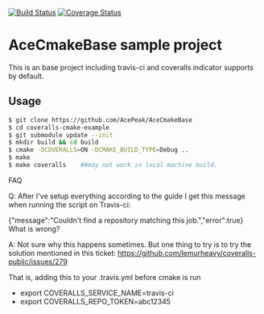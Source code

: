 [![Build Status](https://travis-ci.org/AcePeak/AceCmakeBase.svg?branch=master)](https://travis-ci.org/AcePeak/AceCmakeBase)
[![Coverage Status](https://coveralls.io/repos/github/AcePeak/AceCmakeBase/badge.svg?branch=master)](https://coveralls.io/github/AcePeak/AceCmakeBase?branch=master)

AceCmakeBase sample project
===============================

This is an base project including travis-ci and coveralls indicator supports by default.

Usage
-----

```bash
$ git clone https://github.com/AcePeak/AceCmakeBase
$ cd coveralls-cmake-example
$ git submodule update --init
$ mkdir build && cd build
$ cmake -DCOVERALLS=ON -DCMAKE_BUILD_TYPE=Debug ..
$ make
$ make coveralls 	##may not work in local machine build.
```

FAQ

Q: After I've setup everything according to the guide I get this message when running the script on Travis-ci:

{"message":"Couldn't find a repository matching this job.","error":true}
What is wrong?

A: Not sure why this happens sometimes. But one thing to try is to try the solution mentioned in this ticket: https://github.com/lemurheavy/coveralls-public/issues/279

That is, adding this to your .travis.yml before cmake is run

- export COVERALLS_SERVICE_NAME=travis-ci
- export COVERALLS_REPO_TOKEN=abc12345